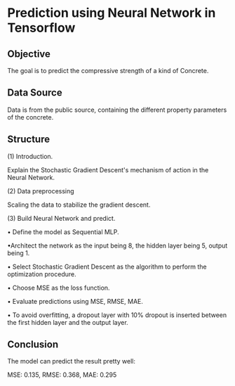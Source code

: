 # Prediction using Neural Network in Tensorflow
## Objective
The goal is to predict the compressive strength of a kind of Concrete.

## Data Source
Data is from the public source, containing the different property parameters of the concrete.

## Structure
(1) Introduction.

Explain the Stochastic Gradient Descent's mechanism of action in the Neural Network.

(2) Data preprocessing

Scaling the data to stabilize the gradient descent.

(3) Build Neural Network and predict.

• Define the model as Sequential MLP. 

•Architect the network as the input being 8, the hidden layer being 5, output being 1.

• Select Stochastic Gradient Descent as the algorithm to perform the optimization procedure.

• Choose MSE as the loss function.

• Evaluate predictions using MSE, RMSE, MAE.

• To avoid overfitting, a dropout layer with 10% dropout is inserted between the first hidden layer and the output layer.

## Conclusion
The model can predict the result pretty well:

MSE: 0.135, RMSE: 0.368, MAE: 0.295

